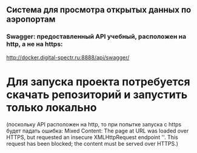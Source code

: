 ## Система для просмотра открытых данных по аэропортам
### Swagger: предоставленный API учебный, расположен на http, а не на https:
http://docker.digital-spectr.ru:8888/api/swagger/


# Для запуска проекта потребуется скачать репозиторий и запустить только локально
(поскольку API расположен на http, то при попытке запуска с https будет падать ошибка:
Mixed Content: The page at URL was loaded over HTTPS, but requested an insecure XMLHttpRequest endpoint '<URL>'. This request has been blocked; the content must be served over HTTPS.) 
